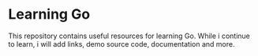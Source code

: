 # Learning Go

This repository contains useful resources for learning Go.  While i continue to learn, i will add links, demo source code, documentation and more.